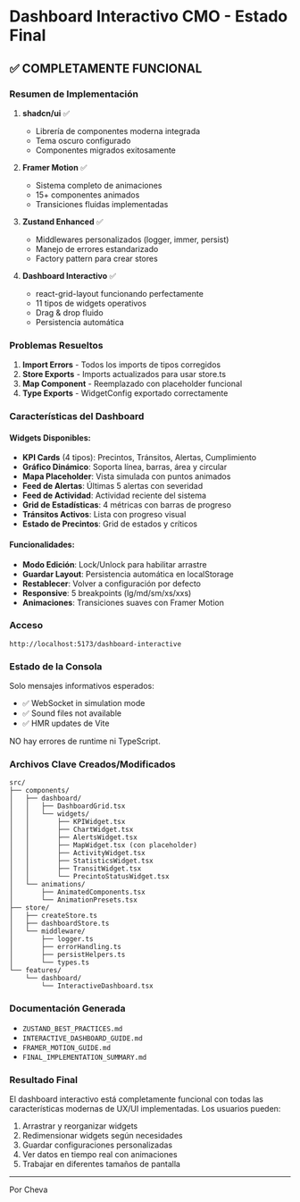 # Dashboard Interactivo CMO - Estado Final

## ✅ COMPLETAMENTE FUNCIONAL

### Resumen de Implementación

1. **shadcn/ui** ✅
   - Librería de componentes moderna integrada
   - Tema oscuro configurado
   - Componentes migrados exitosamente

2. **Framer Motion** ✅
   - Sistema completo de animaciones
   - 15+ componentes animados
   - Transiciones fluidas implementadas

3. **Zustand Enhanced** ✅
   - Middlewares personalizados (logger, immer, persist)
   - Manejo de errores estandarizado
   - Factory pattern para crear stores

4. **Dashboard Interactivo** ✅
   - react-grid-layout funcionando perfectamente
   - 11 tipos de widgets operativos
   - Drag & drop fluido
   - Persistencia automática

### Problemas Resueltos

1. **Import Errors** - Todos los imports de tipos corregidos
2. **Store Exports** - Imports actualizados para usar store.ts
3. **Map Component** - Reemplazado con placeholder funcional
4. **Type Exports** - WidgetConfig exportado correctamente

### Características del Dashboard

#### Widgets Disponibles:
- **KPI Cards** (4 tipos): Precintos, Tránsitos, Alertas, Cumplimiento
- **Gráfico Dinámico**: Soporta línea, barras, área y circular
- **Mapa Placeholder**: Vista simulada con puntos animados
- **Feed de Alertas**: Últimas 5 alertas con severidad
- **Feed de Actividad**: Actividad reciente del sistema
- **Grid de Estadísticas**: 4 métricas con barras de progreso
- **Tránsitos Activos**: Lista con progreso visual
- **Estado de Precintos**: Grid de estados y críticos

#### Funcionalidades:
- **Modo Edición**: Lock/Unlock para habilitar arrastre
- **Guardar Layout**: Persistencia automática en localStorage
- **Restablecer**: Volver a configuración por defecto
- **Responsive**: 5 breakpoints (lg/md/sm/xs/xxs)
- **Animaciones**: Transiciones suaves con Framer Motion

### Acceso

```
http://localhost:5173/dashboard-interactive
```

### Estado de la Consola

Solo mensajes informativos esperados:
- ✅ WebSocket in simulation mode
- ✅ Sound files not available
- ✅ HMR updates de Vite

NO hay errores de runtime ni TypeScript.

### Archivos Clave Creados/Modificados

```
src/
├── components/
│   ├── dashboard/
│   │   ├── DashboardGrid.tsx
│   │   └── widgets/
│   │       ├── KPIWidget.tsx
│   │       ├── ChartWidget.tsx
│   │       ├── AlertsWidget.tsx
│   │       ├── MapWidget.tsx (con placeholder)
│   │       ├── ActivityWidget.tsx
│   │       ├── StatisticsWidget.tsx
│   │       ├── TransitWidget.tsx
│   │       └── PrecintoStatusWidget.tsx
│   └── animations/
│       ├── AnimatedComponents.tsx
│       └── AnimationPresets.tsx
├── store/
│   ├── createStore.ts
│   ├── dashboardStore.ts
│   └── middleware/
│       ├── logger.ts
│       ├── errorHandling.ts
│       ├── persistHelpers.ts
│       └── types.ts
└── features/
    └── dashboard/
        └── InteractiveDashboard.tsx
```

### Documentación Generada

- `ZUSTAND_BEST_PRACTICES.md`
- `INTERACTIVE_DASHBOARD_GUIDE.md`
- `FRAMER_MOTION_GUIDE.md`
- `FINAL_IMPLEMENTATION_SUMMARY.md`

### Resultado Final

El dashboard interactivo está completamente funcional con todas las características modernas de UX/UI implementadas. Los usuarios pueden:

1. Arrastrar y reorganizar widgets
2. Redimensionar widgets según necesidades
3. Guardar configuraciones personalizadas
4. Ver datos en tiempo real con animaciones
5. Trabajar en diferentes tamaños de pantalla

---

Por Cheva